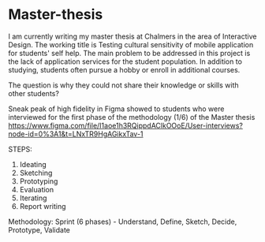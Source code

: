 # Master-thesis

I am currently writing my master thesis at Chalmers in the area of Interactive Design. 
The working title is Testing cultural sensitivity of mobile application for students' self help.
The main problem to be addressed in this project is the lack of application services for the student population. 
In addition to studying, students often pursue a hobby or enroll in additional courses. 

The question is why they could not share their knowledge or skills with other students?

Sneak peak of high fidelity in Figma showed to students who were interviewed for the first phase of the methodology (1/6) of the Master thesis
https://www.figma.com/file/I1aoe1h3RQippdAClkOOoE/User-interviews?node-id=0%3A1&t=LNxTR9HgAGikxTav-1

STEPS:

1) Ideating
2) Sketching
3) Prototyping
4) Evaluation
5) Iterating
6) Report writing

Methodology: Sprint (6 phases) - Understand, Define, Sketch, Decide, Prototype, Validate
